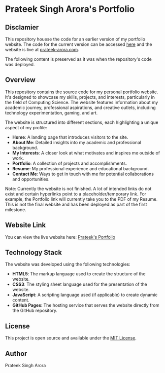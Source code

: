 # Prateek Singh Arora's Portfolio

## Disclamier

This repository houese the code for an earlier version of my portfolio website. The code for the current version can be accessed [here](https://github.com/the-pirated-sardar/portfolio-2024) and the website is live at [prateek-arora.com](https://prateek-arora.com/).

The following content is preserved as it was when the repository's code was deployed.

## Overview

This repository contains the source code for my personal portfolio website. It's designed to showcase my skills, projects, and interests, particularly in the field of Computing Science. The website features information about my academic journey, professional aspirations, and creative outlets, including technology experimentation, gaming, and art.

The website is structured into different sections, each highlighting a unique aspect of my profile:

- **Home**: A landing page that introduces visitors to the site.
- **About Me**: Detailed insights into my academic and professional background.
- **My Interests**: A closer look at what motivates and inspires me outside of work.
- **Portfolio**: A collection of projects and accomplishments.
- **Resume**: My professional experience and educational background.
- **Contact Me**: Ways to get in touch with me for potential collaborations and opportunities.

Note: Currently the website is not finished. A lot of intended links do not exist and certain hyperlinks point to a placeholder/temporary link. For example, the Portfolio link will currently take you to the PDF of my Resume. This is not the final website and has been deployed as part of the first milestone.

## Website Link

You can view the live website here: [Prateek's Portfolio](https://the-pirated-sardar.github.io/personal-website/)

## Technology Stack

The website was developed using the following technologies:

- **HTML5**: The markup language used to create the structure of the website.
- **CSS3**: The styling sheet language used for the presentation of the website.
- **JavaScript**: A scripting language used (if applicable) to create dynamic content.
- **GitHub Pages**: The hosting service that serves the website directly from the GitHub repository.

## License

This project is open source and available under the [MIT License](LICENSE).

## Author

Prateek Singh Arora
